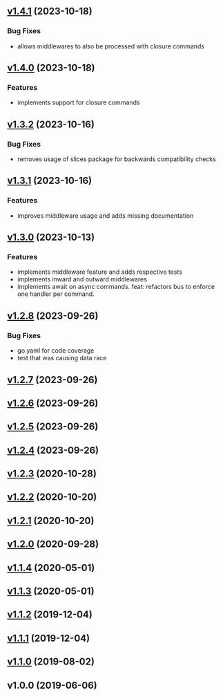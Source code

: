 
<a name="v1.4.1"></a>
## [v1.4.1](https://github.com/io-da/command/compare/v1.4.0...v1.4.1) (2023-10-18)

### Bug Fixes

* allows middlewares to also be processed with closure commands


<a name="v1.4.0"></a>
## [v1.4.0](https://github.com/io-da/command/compare/v1.3.2...v1.4.0) (2023-10-18)

### Features

* implements support for closure commands


<a name="v1.3.2"></a>
## [v1.3.2](https://github.com/io-da/command/compare/v1.3.1...v1.3.2) (2023-10-16)

### Bug Fixes

* removes usage of slices package for backwards compatibility checks


<a name="v1.3.1"></a>
## [v1.3.1](https://github.com/io-da/command/compare/v1.3.0...v1.3.1) (2023-10-16)

### Features

* improves middleware usage and adds missing documentation


<a name="v1.3.0"></a>
## [v1.3.0](https://github.com/io-da/command/compare/v1.2.8...v1.3.0) (2023-10-13)

### Features

* implements middleware feature and adds respective tests
* implements inward and outward middlewares
* implements await on async commands. feat: refactors bus to enforce one handler per command.


<a name="v1.2.8"></a>
## [v1.2.8](https://github.com/io-da/command/compare/v1.2.7...v1.2.8) (2023-09-26)

### Bug Fixes

* go.yaml for code coverage
* test that was causing data race


<a name="v1.2.7"></a>
## [v1.2.7](https://github.com/io-da/command/compare/v1.2.6...v1.2.7) (2023-09-26)


<a name="v1.2.6"></a>
## [v1.2.6](https://github.com/io-da/command/compare/v1.2.5...v1.2.6) (2023-09-26)


<a name="v1.2.5"></a>
## [v1.2.5](https://github.com/io-da/command/compare/v1.2.4...v1.2.5) (2023-09-26)


<a name="v1.2.4"></a>
## [v1.2.4](https://github.com/io-da/command/compare/v1.2.3...v1.2.4) (2023-09-26)


<a name="v1.2.3"></a>
## [v1.2.3](https://github.com/io-da/command/compare/v1.2.2...v1.2.3) (2020-10-28)


<a name="v1.2.2"></a>
## [v1.2.2](https://github.com/io-da/command/compare/v1.2.1...v1.2.2) (2020-10-20)


<a name="v1.2.1"></a>
## [v1.2.1](https://github.com/io-da/command/compare/v1.2.0...v1.2.1) (2020-10-20)


<a name="v1.2.0"></a>
## [v1.2.0](https://github.com/io-da/command/compare/v1.1.4...v1.2.0) (2020-09-28)


<a name="v1.1.4"></a>
## [v1.1.4](https://github.com/io-da/command/compare/v1.1.3...v1.1.4) (2020-05-01)


<a name="v1.1.3"></a>
## [v1.1.3](https://github.com/io-da/command/compare/v1.1.2...v1.1.3) (2020-05-01)


<a name="v1.1.2"></a>
## [v1.1.2](https://github.com/io-da/command/compare/v1.1.1...v1.1.2) (2019-12-04)


<a name="v1.1.1"></a>
## [v1.1.1](https://github.com/io-da/command/compare/v1.1.0...v1.1.1) (2019-12-04)


<a name="v1.1.0"></a>
## [v1.1.0](https://github.com/io-da/command/compare/v1.0.0...v1.1.0) (2019-08-02)


<a name="v1.0.0"></a>
## v1.0.0 (2019-06-06)

